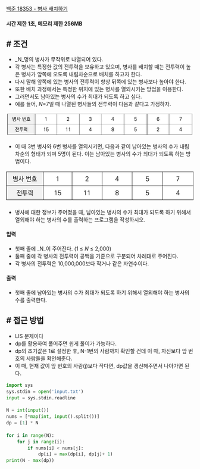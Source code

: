 
[백준 18353 - 병사 배치하기](https://www.acmicpc.net/problem/18353)

#### **시간 제한 1초, 메모리 제한 256MB**

## **# 조건**

- _N_명의 병사가 무작위로 나열되어 있다. 
- 각 병사는 특정한 값의 전투력을 보유하고 있으며, 병사를 배치할 때는 전투력이 높은 병사가 앞쪽에 오도록 내림차순으로 배치를 하고자 한다. 
- 다시 말해 앞쪽에 있는 병사의 전투력이 항상 뒤쪽에 있는 병사보다 높아야 한다.
- 또한 배치 과정에서는 특정한 위치에 있는 병사를 열외시키는 방법을 이용한다. 
- 그러면서도 남아있는 병사의 수가 최대가 되도록 하고 싶다.
- 예를 들어, _N_=7일 때 나열된 병사들의 전투력이 다음과 같다고 가정하자.

![](assets/Pasted%20image%2020231023190820.png)

- 이 때 3번 병사와 6번 병사를 열외시키면, 다음과 같이 남아있는 병사의 수가 내림차순의 형태가 되며 5명이 된다. 이는 남아있는 병사의 수가 최대가 되도록 하는 방법이다.

![](assets/Pasted%20image%2020231023190847.png)

- 병사에 대한 정보가 주어졌을 때, 남아있는 병사의 수가 최대가 되도록 하기 위해서 열외해야 하는 병사의 수를 출력하는 프로그램을 작성하시오.

#### **입력**
- 첫째 줄에 _N_이 주어진다. (1 ≤ _N_ ≤ 2,000) 
- 둘째 줄에 각 병사의 전투력이 공백을 기준으로 구분되어 차례대로 주어진다. 
- 각 병사의 전투력은 10,000,000보다 작거나 같은 자연수이다.

#### **출력**
- 첫째 줄에 남아있는 병사의 수가 최대가 되도록 하기 위해서 열외해야 하는 병사의 수를 출력한다.

## **# 접근 방법**

- LIS 문제이다
- dp를 활용하여 풀어주면 쉽게 풀이가 가능하다.
- dp의 초기값은 1로 설정한 후, N-1번의 사람까지 확인할 건데 이 때, 자신보다 앞 번호의 사람들을 확인해준다.
- 이 때, 현재 값이 앞 번호의 사람(j)보다 작다면, dp값을 갱신해주면서 나아가면 된다.

```python
import sys  
sys.stdin = open('input.txt')  
input = sys.stdin.readline  
  
N = int(input())  
nums = [*map(int, input().split())]  
dp = [1] * N  
  
for i in range(N):  
    for j in range(i):  
        if nums[i] < nums[j]:  
            dp[i] = max(dp[i], dp[j]+ 1)  
print(N - max(dp))
```